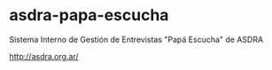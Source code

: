 asdra-papa-escucha
==================

Sistema Interno de Gestión de Entrevistas "Papá Escucha" de ASDRA

http://asdra.org.ar/
